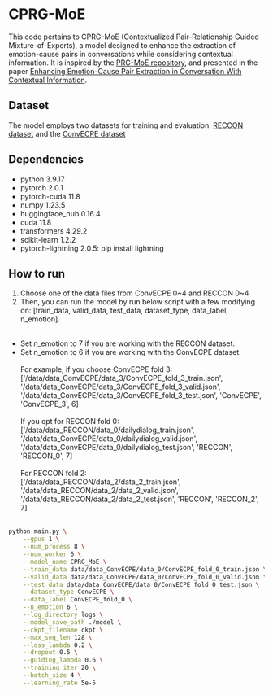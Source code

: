 # CPRG-MoE
This code pertains to CPRG-MoE (Contextualized Pair-Relationship Guided Mixture-of-Experts), a model designed to enhance the extraction of emotion-cause pairs in conversations while considering contextual information. It is inspired by the [PRG-MoE repository](https://github.com/jdjin3000/PRG-MoE), and presented in the paper [Enhancing Emotion-Cause Pair Extraction in Conversation With Contextual Information](https://www.techrxiv.org/users/706678/articles/691900-enhancing-emotion-cause-pair-extraction-in-conversation-with-contextual-information).

## Dataset
The model employs two datasets for training and evaluation: [RECCON dataset](https://github.com/declare-lab/RECCON) and the [ConvECPE dataset](https://github.com/Maxwe11y/JointEC/tree/main/Dataset)

## Dependencies
- python 3.9.17<br>
- pytorch 2.0.1<br>
- pytorch-cuda 11.8<br>
- numpy 1.23.5<br>
- huggingface_hub 0.16.4<br>
- cuda 11.8<br>
- transformers 4.29.2<br>
- scikit-learn 1.2.2<br>
- pytorch-lightning 2.0.5: pip install lightning<br> 

## How to run
1. Choose one of the data files from ConvECPE 0\~4 and RECCON 0\~4
2. Then, you can run the model by run below script with a few modifying on: [train_data, valid_data, test_data, dataset_type, data_label, n_emotion].<br><br>
* Set n_emotion to 7 if you are working with the RECCON dataset.
* Set n_emotion to 6 if you are working with the ConvECPE dataset.<br><br>
For example, if you choose ConvECPE fold 3:<br>
['/data/data_ConvECPE/data_3/ConvECPE_fold_3_train.json', '/data/data_ConvECPE/data_3/ConvECPE_fold_3_valid.json', '/data/data_ConvECPE/data_3/ConvECPE_fold_3_test.json', 'ConvECPE', 'ConvECPE_3', 6]<br><br>
If you opt for RECCON fold 0:<br>
['/data/data_RECCON/data_0/dailydialog_train.json', '/data/data_ConvECPE/data_0/dailydialog_valid.json', '/data/data_ConvECPE/data_0/dailydialog_test.json', 'RECCON', 'RECCON_0', 7]<br><br>
For RECCON fold 2:<br>
['/data/data_RECCON/data_2/data_2_train.json', '/data/data_RECCON/data_2/data_2_valid.json', '/data/data_RECCON/data_2/data_2_test.json', 'RECCON', 'RECCON_2', 7]<br><br>

```bash
python main.py \
    --gpus 1 \
    --num_process 8 \
    --num_worker 6 \
    --model_name CPRG_MoE \
    --train_data data/data_ConvECPE/data_0/ConvECPE_fold_0_train.json \
    --valid_data data/data_ConvECPE/data_0/ConvECPE_fold_0_valid.json \
    --test_data data/data_ConvECPE/data_0/ConvECPE_fold_0_test.json \
    --dataset_type ConvECPE \
    --data_label ConvECPE_fold_0 \
    --n_emotion 6 \
    --log_directory logs \
    --model_save_path ./model \
    --ckpt_filename ckpt \
    --max_seq_len 128 \
    --loss_lambda 0.2 \
    --dropout 0.5 \
    --guiding_lambda 0.6 \
    --training_iter 20 \
    --batch_size 4 \
    --learning_rate 5e-5
```


